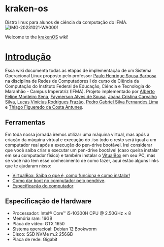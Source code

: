 # kraken-os
Distro linux para alunos de ciência da computação do IFMA.
![IMG-20231021-WA0001](https://github.com/thiago-figueredo/rooted-os/assets/71792990/6ee27b0f-ca93-4b83-b111-677df3b79256)

Welcome to the [krakenOS](https://drive.google.com/u/0/uc?id=1O6eAYWFBiChq2ush_NnAjl2pGE_5wriE&export=download) wiki!

# [Introdução]()
Essa wiki documenta todas as etapas de implementação de um Sistema Operacional Linux proposto pelo professor [Paulo Henrique Sousa Barbosa](https://github.com/agenteph) na disciplina de Redes de Computadores I do curso de Ciência da Computação do Instituto Federal de Educação, Ciência e Tecnologia do Maranhão - Campus Imperatriz (IFMA). Projeto implementado por [Alberto Felipe Monteiro Sena](https://github.com/albertofelipe), [Faymerson Alves de Sousa](https://github.com/Faymer), [Joana Cristina Carvalho Silva](https://github.com/joanacristinacs), [Lucas Vinícius Rodrigues Frazão](https://github.com/lucasviniciusfrazao), [Pedro Gabriel Silva Fernandes Lima](https://github.com/pedrogabriel2002) e [Thiago Figueredo da Costa Antunes](https://github.com/thiago-figueredo).

## Ferramentas
Em toda nossa jornada iremos utilizar uma máquina virtual, mas após a criação da máquina virtual e execução do .iso todo o resto será igual a um computador real após a execução do pen-drive bootável. Irei considerar que você saiba criar e executar um pen-drive bootável (caso queira instalar em seu computador físico) e também instalar o [VitualBox](https://www.virtualbox.org/) em seu PC, mas se você não tem esse conhecimento de como fazer, aqui estão alguns links que te ajudaram nisso:
- [VirtualBox: Saiba o que é, como funciona e como instalar!](https://blog.b2bstack.com.br/virtualbox/)
- [Como dar boot no computador pelo pendrive](https://tecnoblog.net/responde/boot-pen-drive-windows-mac/).
- [Especificação do computador](https://github.com/Elvis-Almeida/Elvis-Almeida-Servidor-Linux#especifica%C3%A7%C3%A3o-do-computador)

## Especificação de Hardware
- Processador: Intel® Core™ i5-10300H CPU @ 2.50GHz × 8
- Memória ram: 16GB
- Placa de vídeo: GTX 1650
- Sistema operacioal: Debian 12 Bookworm
- Disco: SSD NVMe m.2 256GB
- Placa de rede: Gigabit
